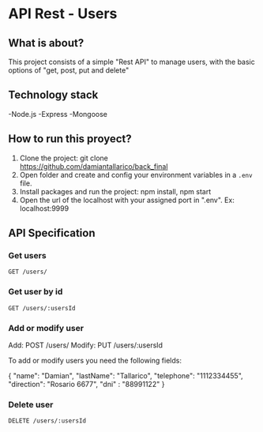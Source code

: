 # API Rest - Users

## What is about?

This project consists of a simple "Rest API" to manage users, with the basic options of "get, post, put and delete"

## Technology stack

-Node.js
-Express
-Mongoose

## How to run this proyect?

1. Clone the project: git clone https://github.com/damiantallarico/back_final
2. Open folder and create and config your environment variables in a `.env` file.
3. Install packages and run the project: npm install, npm start
4. Open the url of the localhost with your assigned port in ".env". Ex: localhost:9999

## API Specification
### Get users
`GET /users/`

### Get user by id
`GET /users/:usersId`

### Add or modify user 

Add: POST /users/
Modify: PUT /users/:usersId

To add or modify users you need the following fields:

{
    "name": "Damian",
    "lastName": "Tallarico",
    "telephone": "1112334455",
    "direction": "Rosario 6677",
    "dni" : "88991122"
}

### Delete user

`DELETE /users/:usersId`